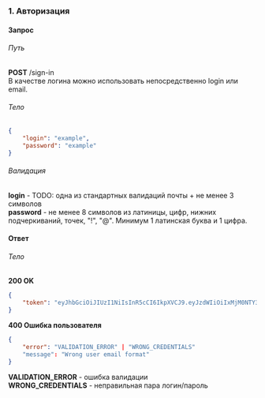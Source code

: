 ### 1. Авторизация
#### Запрос
###### Путь
**POST** /sign-in <br> В качестве логина можно использовать непосредственно login или email.
###### Тело
```json
{
	"login": "example",
	"password": "example"
}
```
###### Валидация
**login** - TODO: одна из стандартных валидаций почты + не менее 3 символов<br>
**password** - не менее 8 символов из латиницы, цифр, нижних подчеркиваний, точек, "!", "@". Минимум 1 латинская буква и 1 цифра.
#### Ответ
###### Тело
**200 OK**
```json
{
	"token": "eyJhbGciOiJIUzI1NiIsInR5cCI6IkpXVCJ9.eyJzdWIiOiIxMjM0NTY3ODkwIiwibmFtZSI6IkpvaG4gRG9lIiwiaWF0IjoxNTE2MjM5MDIyfQ.SflKxwRJSMeKKF2QT4fwpMeJf36POk6yJV_adQssw5c"
}
```
**400 Ошибка пользователя**
```json
{
	"error": "VALIDATION_ERROR" | "WRONG_CREDENTIALS"
	"message": "Wrong user email format"
}
```
**VALIDATION_ERROR** - ошибка валидации <br>
**WRONG_CREDENTIALS** - неправильная пара логин/пароль <br>